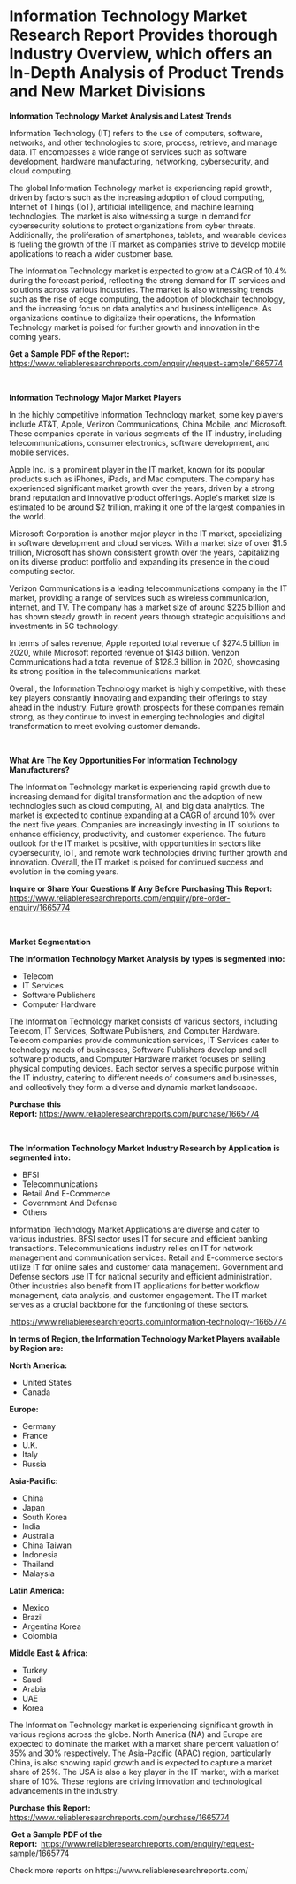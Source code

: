 <p><h1>Information Technology Market Research Report Provides thorough Industry Overview, which offers an In-Depth Analysis of Product Trends and New Market Divisions</h1></p><p><strong>Information Technology Market Analysis and Latest Trends</strong></p>
<p><p>Information Technology (IT) refers to the use of computers, software, networks, and other technologies to store, process, retrieve, and manage data. IT encompasses a wide range of services such as software development, hardware manufacturing, networking, cybersecurity, and cloud computing.</p><p>The global Information Technology market is experiencing rapid growth, driven by factors such as the increasing adoption of cloud computing, Internet of Things (IoT), artificial intelligence, and machine learning technologies. The market is also witnessing a surge in demand for cybersecurity solutions to protect organizations from cyber threats. Additionally, the proliferation of smartphones, tablets, and wearable devices is fueling the growth of the IT market as companies strive to develop mobile applications to reach a wider customer base.</p><p>The Information Technology market is expected to grow at a CAGR of 10.4% during the forecast period, reflecting the strong demand for IT services and solutions across various industries. The market is also witnessing trends such as the rise of edge computing, the adoption of blockchain technology, and the increasing focus on data analytics and business intelligence. As organizations continue to digitalize their operations, the Information Technology market is poised for further growth and innovation in the coming years.</p></p>
<p><strong>Get a Sample PDF of the Report:&nbsp;</strong> <a href="https://www.reliableresearchreports.com/enquiry/request-sample/1665774">https://www.reliableresearchreports.com/enquiry/request-sample/1665774</a></p>
<p>&nbsp;</p>
<p><strong>Information Technology Major Market Players</strong></p>
<p><p>In the highly competitive Information Technology market, some key players include AT&T, Apple, Verizon Communications, China Mobile, and Microsoft. These companies operate in various segments of the IT industry, including telecommunications, consumer electronics, software development, and mobile services.</p><p>Apple Inc. is a prominent player in the IT market, known for its popular products such as iPhones, iPads, and Mac computers. The company has experienced significant market growth over the years, driven by a strong brand reputation and innovative product offerings. Apple's market size is estimated to be around $2 trillion, making it one of the largest companies in the world.</p><p>Microsoft Corporation is another major player in the IT market, specializing in software development and cloud services. With a market size of over $1.5 trillion, Microsoft has shown consistent growth over the years, capitalizing on its diverse product portfolio and expanding its presence in the cloud computing sector.</p><p>Verizon Communications is a leading telecommunications company in the IT market, providing a range of services such as wireless communication, internet, and TV. The company has a market size of around $225 billion and has shown steady growth in recent years through strategic acquisitions and investments in 5G technology.</p><p>In terms of sales revenue, Apple reported total revenue of $274.5 billion in 2020, while Microsoft reported revenue of $143 billion. Verizon Communications had a total revenue of $128.3 billion in 2020, showcasing its strong position in the telecommunications market.</p><p>Overall, the Information Technology market is highly competitive, with these key players constantly innovating and expanding their offerings to stay ahead in the industry. Future growth prospects for these companies remain strong, as they continue to invest in emerging technologies and digital transformation to meet evolving customer demands.</p></p>
<p>&nbsp;</p>
<p><strong>What Are The Key Opportunities For Information Technology Manufacturers?</strong></p>
<p><p>The Information Technology market is experiencing rapid growth due to increasing demand for digital transformation and the adoption of new technologies such as cloud computing, AI, and big data analytics. The market is expected to continue expanding at a CAGR of around 10% over the next five years. Companies are increasingly investing in IT solutions to enhance efficiency, productivity, and customer experience. The future outlook for the IT market is positive, with opportunities in sectors like cybersecurity, IoT, and remote work technologies driving further growth and innovation. Overall, the IT market is poised for continued success and evolution in the coming years.</p></p>
<p><strong>Inquire or Share Your Questions If Any Before Purchasing This Report:</strong> <a href="https://www.reliableresearchreports.com/enquiry/pre-order-enquiry/1665774">https://www.reliableresearchreports.com/enquiry/pre-order-enquiry/1665774</a></p>
<p>&nbsp;</p>
<p><strong>Market Segmentation</strong></p>
<p><strong>The Information Technology Market Analysis by types is segmented into:</strong></p>
<p><ul><li>Telecom</li><li>IT Services</li><li>Software Publishers</li><li>Computer Hardware</li></ul></p>
<p><p>The Information Technology market consists of various sectors, including Telecom, IT Services, Software Publishers, and Computer Hardware. Telecom companies provide communication services, IT Services cater to technology needs of businesses, Software Publishers develop and sell software products, and Computer Hardware market focuses on selling physical computing devices. Each sector serves a specific purpose within the IT industry, catering to different needs of consumers and businesses, and collectively they form a diverse and dynamic market landscape.</p></p>
<p><strong>Purchase this Report:&nbsp;</strong><a href="https://www.reliableresearchreports.com/purchase/1665774">https://www.reliableresearchreports.com/purchase/1665774</a></p>
<p>&nbsp;</p>
<p><strong>The Information Technology Market Industry Research by Application is segmented into:</strong></p>
<p><ul><li>BFSI</li><li>Telecommunications</li><li>Retail And E-Commerce</li><li>Government And Defense</li><li>Others</li></ul></p>
<p><p>Information Technology Market Applications are diverse and cater to various industries. BFSI sector uses IT for secure and efficient banking transactions. Telecommunications industry relies on IT for network management and communication services. Retail and E-commerce sectors utilize IT for online sales and customer data management. Government and Defense sectors use IT for national security and efficient administration. Other industries also benefit from IT applications for better workflow management, data analysis, and customer engagement. The IT market serves as a crucial backbone for the functioning of these sectors.</p></p>
<p><a href="https://www.reliableresearchreports.com/information-technology-r1665774">&nbsp;https://www.reliableresearchreports.com/information-technology-r1665774</a></p>
<p><strong>In terms of Region, the Information Technology Market Players available by Region are:</strong></p>
<p>
    <p> <strong> North America: </strong>
        <ul>
            <li>United States</li>
            <li>Canada</li>
        </ul>
        </p> 
    <p> <strong> Europe: </strong>
        <ul>
            <li>Germany</li>
            <li>France</li>
            <li>U.K.</li>
            <li>Italy</li>
            <li>Russia</li>
        </ul>
        </p> 
    <p> <strong> Asia-Pacific: </strong>
        <ul>
            <li>China</li>
            <li>Japan</li>
            <li>South Korea</li>
            <li>India</li>
            <li>Australia</li>
            <li>China Taiwan</li>
            <li>Indonesia</li>
            <li>Thailand</li>
            <li>Malaysia</li>
        </ul>
        </p> 
    <p> <strong> Latin America: </strong>
        <ul>
            <li>Mexico</li>
            <li>Brazil</li>
            <li>Argentina Korea</li>
            <li>Colombia</li>
        </ul>
        </p> 
    <p> <strong> Middle East & Africa: </strong>
        <ul>
            <li>Turkey</li>
            <li>Saudi</li>
            <li>Arabia</li>
            <li>UAE</li>
            <li>Korea</li>
        </ul>
    </p>
    </p>
<p><p>The Information Technology market is experiencing significant growth in various regions across the globe. North America (NA) and Europe are expected to dominate the market with a market share percent valuation of 35% and 30% respectively. The Asia-Pacific (APAC) region, particularly China, is also showing rapid growth and is expected to capture a market share of 25%. The USA is also a key player in the IT market, with a market share of 10%. These regions are driving innovation and technological advancements in the industry.</p></p>
<p><strong>Purchase this Report: </strong><a href="https://www.reliableresearchreports.com/purchase/1665774">https://www.reliableresearchreports.com/purchase/1665774</a></p>
<p>&nbsp;<strong>Get a Sample PDF of the Report:&nbsp;&nbsp;</strong><a href="https://www.reliableresearchreports.com/enquiry/request-sample/1665774">https://www.reliableresearchreports.com/enquiry/request-sample/1665774</a></p>
<p><strong></strong></p>
<p>Check more reports on https://www.reliableresearchreports.com/</p>